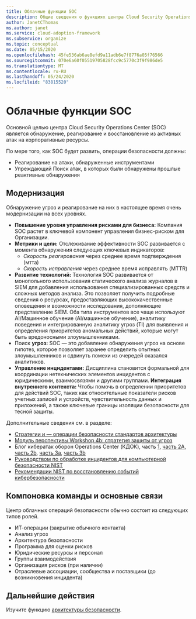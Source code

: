 ```yaml
---
title: Облачные функции SOC
description: Общие сведения о функциях центра Cloud Security Operations (SOC).
author: JanetCThomas
ms.author: janet
ms.service: cloud-adoption-framework
ms.subservice: organize
ms.topic: conceptual
ms.date: 05/15/2020
ms.openlocfilehash: 45fe536ab6ae8efd9a11adb6e7f8776a05f76566
ms.sourcegitcommit: 070e6a60f05519705828fcc9c5770c3f9f986de5
ms.translationtype: MT
ms.contentlocale: ru-RU
ms.lasthandoff: 05/24/2020
ms.locfileid: "83815520"
---
```

<!-- cSpell:ignore CISO MTTA MTTR SIEM NIST SOCs CDOC -->

# <a name="cloud-soc-functions"></a>Облачные функции SOC

Основной целью центра Cloud Security Operations Center (SOC) является обнаружение, реагирование и восстановление из активных атак на корпоративные ресурсы.

По мере того, как SOC будет развить, операции безопасности должны:

- Реагирование на атаки, обнаруженные инструментами
- Упреждающий Поиск атак, в которых были обнаружены прошлые реактивные обнаружения

## <a name="modernization"></a>Модернизация

Обнаружение угроз и реагирование на них в настоящее время очень модернизации на всех уровнях.

- **Повышение уровня управления рисками для бизнеса:** Компания SOC растет в ключевой компонент управления бизнес-риском для Организации.
- **Метрики и цели:** Отслеживание эффективности SOC развивается с момента обнаружения следующих ключевых индикаторов:
  - _Скорость реагирования_ через среднее время подтверждения (мтта)
  - _Скорость исправления_ через среднее время исправлять (MTTR)
- **Развитие технологий:** Технология SOC развивается от монопольного использования статического анализа журналов в SIEM для добавления использования специализированных средств и сложных методов анализа. Это позволяет получить подробные сведения о ресурсах, предоставляющих высококачественные оповещения и возможности исследования, дополняющие представление SIEM. Оба типа инструментов все чаще используют AI/Машинное обучение (AI/машинное обучение), аналитику поведения и интегрированную аналитику угроз (TI) для выявления и определения приоритетов аномальных действий, которые могут быть вредоносными злоумышленниками.
- Поиск **угроз:** SOC — это добавление обнаружения угроз на основе гипотез, которое позволяет заранее определить опытных злоумышленников и сдвинуть помехи из очередей оказался аналитиков.
- **Управление инцидентами:** Дисциплина становится формальной для координации нетехнических элементов инцидентов с юридическими, взаимосвязями и другими группами.
**Интеграция внутреннего контекста:** Чтобы помочь в определении приоритетов для действий SOC, таких как относительные показатели рисков учетных записей и устройств, чувствительность данных и приложений, а также ключевые границы изоляции безопасности для тесной защиты.

 Дополнительные сведения см. в разделе:

- [Стратегии и &mdash; операции безопасности стандартов архитектуры](https://docs.microsoft.com/security/compass/security-operations-videos-and-decks)
- [Модуль перспективы Workshop 4b: стратегия защиты от угроз](https://docs.microsoft.com/security/ciso-workshop/ciso-workshop-module-4b)
- Блог кибератак оборон Operations Center (КДОК), часть [1](https://www.microsoft.com/security/blog/2019/02/21/lessons-learned-from-the-microsoft-soc-part-1-organization/), [часть 2A](https://www.microsoft.com/security/blog/2019/04/23/lessons-learned-microsoft-soc-part-2-organizing-people/), [часть 2b](https://www.microsoft.com/security/blog/2019/06/06/lessons-learned-from-the-microsoft-soc-part-2b-career-paths-and-readiness/), [часть 3a](https://www.microsoft.com/security/blog/2019/10/07/ciso-series-lessons-learned-from-the-microsoft-soc-part-3a-choosing-soc-tools/), [часть 3b](https://www.microsoft.com/security/blog/2019/12/23/ciso-series-lessons-learned-from-the-microsoft-soc-part-3b-a-day-in-the-life)
- [Руководством по обработке инцидентов для компьютерной безопасности NIST](https://nvlpubs.nist.gov/nistpubs/SpecialPublications/NIST.SP.800-61r2.pdf)
- [Рекомендации NIST по восстановлению событий кибербезопасности](https://nvlpubs.nist.gov/nistpubs/SpecialPublications/NIST.SP.800-184.pdf)

## <a name="team-composition-and-key-relationships"></a>Компоновка команды и основные связи

Центр облачных операций безопасности обычно состоит из следующих типов ролей.

- ИТ-операции (закрытие обычного контакта)
- Анализ угроз
- Архитектура безопасности
- Программа для оценки рисков
- Юридические ресурсы и персонал
- Группы взаимодействия
- Организация рисков (при наличии)
- Отраслевые ассоциации, сообщества и поставщики (до возникновения инцидента)

## <a name="next-steps"></a>Дальнейшие действия

Изучите функцию [архитектуры безопасности](./cloud-security-architecture.md).
